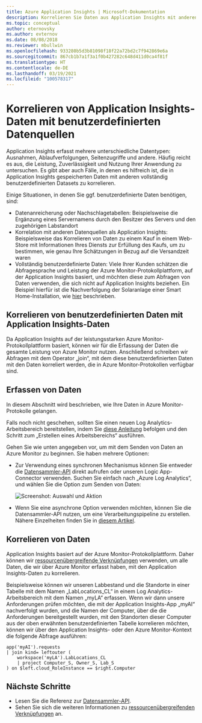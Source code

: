 ```yaml
---
title: Azure Application Insights | Microsoft-Dokumentation
description: Korrelieren Sie Daten aus Application Insights mit anderen Datasets, wie z. B. Datenanreicherung oder Nachschlagetabellen, anderen Datenquellen als Application Insights und benutzerdefinierten Daten.
ms.topic: conceptual
author: eternovsky
ms.author: evternov
ms.date: 08/08/2018
ms.reviewer: mbullwin
ms.openlocfilehash: 933280b5d3b81098f18f22a72bd2c7f942869e6a
ms.sourcegitcommit: 867cb1b7a1f3a1f0b427282c648d411d0ca4f81f
ms.translationtype: HT
ms.contentlocale: de-DE
ms.lasthandoff: 03/19/2021
ms.locfileid: "100578317"
---
```

# <a name="correlating-application-insights-data-with-custom-data-sources"></a>Korrelieren von Application Insights-Daten mit benutzerdefinierten Datenquellen

Application Insights erfasst mehrere unterschiedliche Datentypen: Ausnahmen, Ablaufverfolgungen, Seitenzugriffe und andere. Häufig reicht es aus, die Leistung, Zuverlässigkeit und Nutzung Ihrer Anwendung zu untersuchen. Es gibt aber auch Fälle, in denen es hilfreich ist, die in Application Insights gespeicherten Daten mit anderen vollständig benutzerdefinierten Datasets zu korrelieren.

Einige Situationen, in denen Sie ggf. benutzerdefinierte Daten benötigen, sind:

- Datenanreicherung oder Nachschlagetabellen: Beispielsweise die Ergänzung eines Servernamens durch den Besitzer des Servers und den zugehörigen Labstandort 
- Korrelation mit anderen Datenquellen als Application Insights: Beispielsweise das Korrelieren von Daten zu einem Kauf in einem Web-Store mit Informationen Ihres Diensts zur Erfüllung des Kaufs, um zu bestimmen, wie genau Ihre Schätzungen in Bezug auf die Versandzeit waren 
- Vollständig benutzerdefinierte Daten: Viele Ihrer Kunden schätzen die Abfragesprache und Leistung der Azure Monitor-Protokollplattform, auf der Application Insights basiert, und möchten diese zum Abfragen von Daten verwenden, die sich nicht auf Application Insights beziehen. Ein Beispiel hierfür ist die Nachverfolgung der Solaranlage einer Smart Home-Installation, wie [hier](https://www.catapultsystems.com/blogs/using-log-analytics-and-a-special-guest-to-forecast-electricity-generation/) beschrieben.

## <a name="how-to-correlate-custom-data-with-application-insights-data"></a>Korrelieren von benutzerdefinierten Daten mit Application Insights-Daten 

Da Application Insights auf der leistungsstarken Azure Monitor-Protokollplattform basiert, können wir für die Erfassung der Daten die gesamte Leistung von Azure Monitor nutzen. Anschließend schreiben wir Abfragen mit dem Operator „join“, mit dem diese benutzerdefinierten Daten mit den Daten korreliert werden, die in Azure Monitor-Protokollen verfügbar sind. 

## <a name="ingesting-data"></a>Erfassen von Daten

In diesem Abschnitt wird beschrieben, wie Ihre Daten in Azure Monitor-Protokolle gelangen.

Falls noch nicht geschehen, sollten Sie einen neuen Log Analytics-Arbeitsbereich bereitstellen, indem Sie [diese Anleitung](../vm/quick-collect-azurevm.md) befolgen und den Schritt zum „Erstellen eines Arbeitsbereichs“ ausführen.

Gehen Sie wie unten angegeben vor, um mit dem Senden von Daten an Azure Monitor zu beginnen. Sie haben mehrere Optionen:

- Zur Verwendung eines synchronen Mechanismus können Sie entweder die [Datensammler-API](../logs/data-collector-api.md) direkt aufrufen oder unseren Logic App-Connector verwenden. Suchen Sie einfach nach „Azure Log Analytics“, und wählen Sie die Option zum Senden von Daten:

  ![Screenshot: Auswahl und Aktion](./media/custom-data-correlation/01-logic-app-connector.png)  

- Wenn Sie eine asynchrone Option verwenden möchten, können Sie die Datensammler-API nutzen, um eine Verarbeitungspipeline zu erstellen. Nähere Einzelheiten finden Sie in [diesem Artikel](../logs/create-pipeline-datacollector-api.md).

## <a name="correlating-data"></a>Korrelieren von Daten

Application Insights basiert auf der Azure Monitor-Protokollplattform. Daher können wir [ressourcenübergreifende Verknüpfungen](../logs/cross-workspace-query.md) verwenden, um alle Daten, die wir über Azure Monitor erfasst haben, mit den Application Insights-Daten zu korrelieren.

Beispielsweise können wir unseren Labbestand und die Standorte in einer Tabelle mit dem Namen „LabLocations_CL“ in einem Log Analytics-Arbeitsbereich mit dem Namen „myLA“ erfassen. Wenn wir dann unsere Anforderungen prüfen möchten, die mit der Application Insights-App „myAI“ nachverfolgt wurden, und die Namen der Computer, über die die Anforderungen bereitgestellt wurden, mit den Standorten dieser Computer aus der oben erwähnten benutzerdefinierten Tabelle korrelieren möchten, können wir über den Application Insights- oder den Azure Monitor-Kontext die folgende Abfrage ausführen:

```
app('myAI').requests
| join kind= leftouter (
    workspace('myLA').LabLocations_CL
    | project Computer_S, Owner_S, Lab_S
) on $left.cloud_RoleInstance == $right.Computer
```

## <a name="next-steps"></a>Nächste Schritte

- Lesen Sie die Referenz zur [Datensammler-API](../logs/data-collector-api.md).
- Sehen Sie sich die weiteren Informationen zu [ressourcenübergreifenden Verknüpfungen](../logs/cross-workspace-query.md) an.
